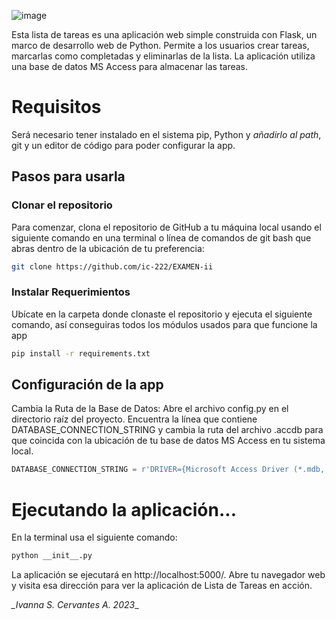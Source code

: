 ![image](https://github.com/ic-222/EXAMEN-ii/assets/136537533/21152cf5-bc1f-413e-b881-857bb39b33c3)



Esta lista de tareas es una aplicación web simple construida con Flask, un marco de desarrollo web de Python. Permite a los usuarios crear tareas, marcarlas como completadas y eliminarlas de la lista. La aplicación utiliza una base de datos MS Access para almacenar las tareas.

# Requisitos
Será necesario tener instalado en el sistema pip, Python y *añadirlo al path*, git y un editor de código para poder configurar la app.

## Pasos para usarla

### Clonar el repositorio
Para comenzar, clona el repositorio de GitHub a tu máquina local usando el siguiente comando en una terminal o línea de comandos de git bash que abras dentro de la ubicación de tu preferencia:

```bash
git clone https://github.com/ic-222/EXAMEN-ii
```

### Instalar Requerimientos
Ubícate en la carpeta donde clonaste el repositorio y ejecuta el siguiente comando, así conseguiras todos los módulos usados para que funcione la app

```bash
pip install -r requirements.txt
```

## Configuración de la app
Cambia la Ruta de la Base de Datos:
Abre el archivo config.py en el directorio raíz del proyecto. Encuentra la línea que contiene DATABASE_CONNECTION_STRING y cambia la ruta del archivo .accdb para que coincida con la ubicación de tu base de datos MS Access en tu sistema local.

```python
DATABASE_CONNECTION_STRING = r'DRIVER={Microsoft Access Driver (*.mdb, *.accdb)};DBQ=TU_RUTA.accdb;'
```

# Ejecutando la aplicación...

En la terminal usa el siguiente comando:

``` bash
python __init__.py
```

La aplicación se ejecutará en http://localhost:5000/. Abre tu navegador web y visita esa dirección para ver la aplicación de Lista de Tareas en acción.


*_Ivanna S. Cervantes A. 2023*_
